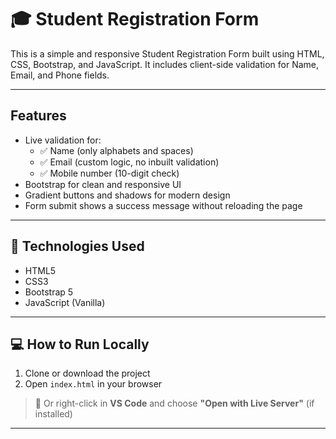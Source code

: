 
# 🎓 Student Registration Form

This is a simple and responsive Student Registration Form built using HTML, CSS, Bootstrap, and JavaScript. It includes client-side validation for Name, Email, and Phone fields.

---

## Features

- Live validation for:
  - ✅ Name (only alphabets and spaces)
  - ✅ Email (custom logic, no inbuilt validation)
  - ✅ Mobile number (10-digit check)
- Bootstrap for clean and responsive UI
- Gradient buttons and shadows for modern design
- Form submit shows a success message without reloading the page

---

## 🚀 Technologies Used

- HTML5
- CSS3
- Bootstrap 5
- JavaScript (Vanilla)

---

## 💻 How to Run Locally

1. Clone or download the project
2. Open `index.html` in your browser

> 🔁 Or right-click in **VS Code** and choose **"Open with Live Server"** (if installed)

---
